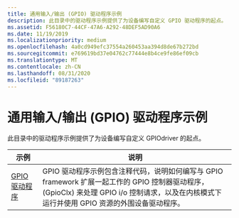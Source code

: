 ```yaml
---
title: 通用输入/输出 (GPIO) 驱动程序示例
description: 此目录中的驱动程序示例提供了为设备编写自定义 GPIO 驱动程序的起点。
ms.assetid: F56180C7-44CF-47A6-A292-48DEF5AD90A6
ms.date: 11/19/2019
ms.localizationpriority: medium
ms.openlocfilehash: 4a0cd949efc37554a260453aa394d8de67b272bd
ms.sourcegitcommit: e769619bd37e04762c77444e8b4ce9fe86ef09cb
ms.translationtype: MT
ms.contentlocale: zh-CN
ms.lasthandoff: 08/31/2020
ms.locfileid: "89187263"
---
```

# <a name="general-purpose-inputoutput-gpio-driver-samples"></a>通用输入/输出 (GPIO) 驱动程序示例

此目录中的驱动程序示例提供了为设备编写自定义 GPIOdriver 的起点。

| 示例 | 说明 |
| --- | --- |
| [GPIO 驱动程序](/samples/microsoft/windows-driver-samples/gpio-sample-drivers) | GPIO 驱动程序示例包含注释代码，说明如何编写与 GPIO framework 扩展一起工作的 GPIO 控制器驱动程序， (GpioClx) 来处理 GPIO i/o 控制请求，以及在内核模式下运行并使用 GPIO 资源的外围设备驱动程序。 |